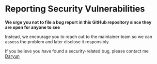 # Reporting Security Vulnerabilities

**We urge you not to file a bug report in this GitHub repository since they are open for anyone to see**

Instead, we encourage you to reach out to the maintainer team so we can assess the problem and later disclose it
responsibly.

If you believe you have found a security-related bug, please contact me [Daryun](mailto:anakmancasan@gmail.com)